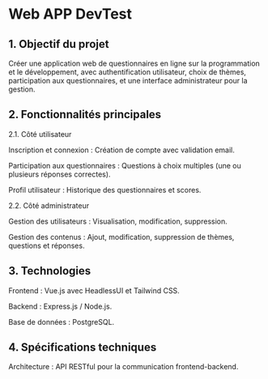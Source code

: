 # Web APP DevTest 

## 1. Objectif du projet

Créer une application web de questionnaires en ligne sur la programmation et le développement, avec authentification utilisateur, choix de thèmes, participation aux questionnaires, et une interface administrateur pour la gestion.

## 2. Fonctionnalités principales

2.1. Côté utilisateur

Inscription et connexion : Création de compte avec validation email.

Participation aux questionnaires : Questions à choix multiples (une ou plusieurs réponses correctes).

Profil utilisateur : Historique des questionnaires et scores.

2.2. Côté administrateur

Gestion des utilisateurs : Visualisation, modification, suppression.

Gestion des contenus : Ajout, modification, suppression de thèmes, questions et réponses.

## 3. Technologies

Frontend : Vue.js avec HeadlessUI et Tailwind CSS.

Backend : Express.js / Node.js.

Base de données : PostgreSQL.

## 4. Spécifications techniques

Architecture : API RESTful pour la communication frontend-backend.